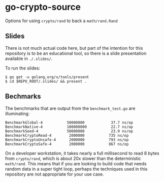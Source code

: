# go-crypto-source
Options for using `crypto/rand` to back a `math/rand.Rand`

## Slides
There is not much actual code here, but part of the intention for this repository is to be an educational tool, so there is a slide presentation available in `./.slides/`.

To run the slides:
```
$ go get -u golang.org/x/tools/present
$ cd $REPO_ROOT/.slides/ && present .
```

## Bechmarks
The benchmarks that are output from the `benchmark_test.go` are illuminating:
```
BenchmarkGlobal-4         	50000000	        37.7 ns/op
BenchmarkNative-4         	100000000	        22.7 ns/op
BenchmarkSeed-4           	50000000	        23.9 ns/op
BenchmarkCryptoRead-4     	 2000000	       735 ns/op
BenchmarkCryptoUnsafe-4   	 2000000	       793 ns/op
BenchmarkCryptoSafe-4     	 2000000	       867 ns/op
```

On a developer workstation, it takes nearly a full millisecond to read 8 bytes from `crypto/rand`, which is about 20x slower than the deterministic `math/rand`. This means that if you are looking to build code that needs random data in a super tight loop, perhaps the techniques used in this repository are not appropriate for your use case.
